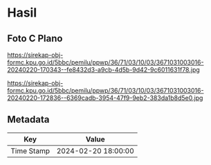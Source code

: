 # Hasil

## Foto C Plano

https://sirekap-obj-formc.kpu.go.id/5bbc/pemilu/ppwp/36/71/03/10/03/3671031003016-20240220-170343--fe8432d3-a9cb-4d5b-9d42-9c6011631f78.jpg

https://sirekap-obj-formc.kpu.go.id/5bbc/pemilu/ppwp/36/71/03/10/03/3671031003016-20240220-172836--6369cadb-3954-47f9-9eb2-383da1b8d5e0.jpg


## Metadata

| Key        | Value               |
| ---------- | ------------------- |
| Time Stamp | 2024-02-20 18:00:00 |



